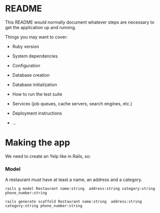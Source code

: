 # README

This README would normally document whatever steps are necessary to get the
application up and running.

Things you may want to cover:

* Ruby version

* System dependencies

* Configuration

* Database creation

* Database initialization

* How to run the test suite

* Services (job queues, cache servers, search engines, etc.)

* Deployment instructions

* ...

# Making the app

We need to create an Yelp like in Rails, so:

### Model
A restaurant must have at least a name, an address and a category.

`rails g model Restaurant name:string  address:string category:string phone_number:string`

`rails generate scaffold Restaurant name:string  address:string category:string phone_number:string`



